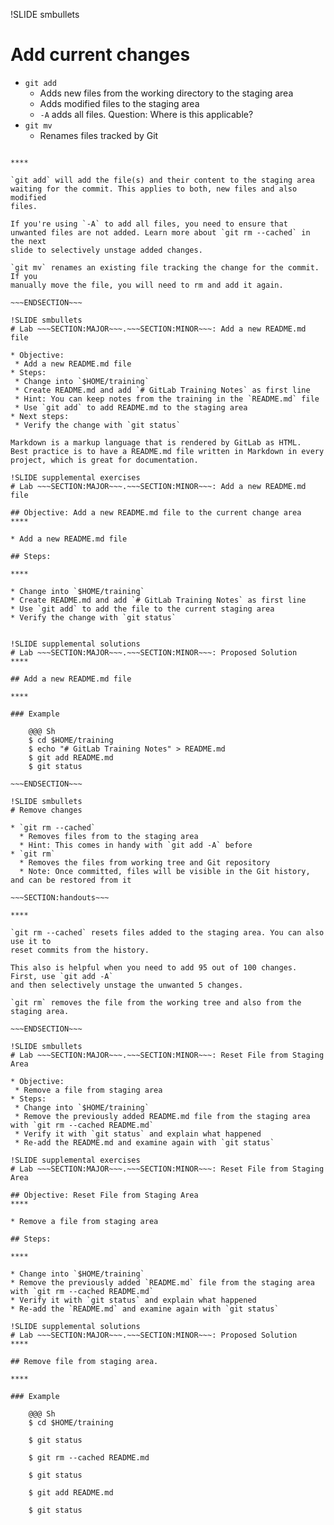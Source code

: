 !SLIDE smbullets
# Add current changes

* `git add`
  * Adds new files from the working directory to the staging area
  * Adds modified files to the staging area
  * `-A` adds all files. Question: Where is this applicable?
* `git mv`
  * Renames files tracked by Git

~~~SECTION:handouts~~~

****

`git add` will add the file(s) and their content to the staging area
waiting for the commit. This applies to both, new files and also modified
files.

If you're using `-A` to add all files, you need to ensure that
unwanted files are not added. Learn more about `git rm --cached` in the next
slide to selectively unstage added changes.

`git mv` renames an existing file tracking the change for the commit. If you
manually move the file, you will need to rm and add it again.

~~~ENDSECTION~~~

!SLIDE smbullets
# Lab ~~~SECTION:MAJOR~~~.~~~SECTION:MINOR~~~: Add a new README.md file

* Objective:
 * Add a new README.md file
* Steps:
 * Change into `$HOME/training`
 * Create README.md and add `# GitLab Training Notes` as first line
 * Hint: You can keep notes from the training in the `README.md` file
 * Use `git add` to add README.md to the staging area
* Next steps:
 * Verify the change with `git status`

Markdown is a markup language that is rendered by GitLab as HTML.
Best practice is to have a README.md file written in Markdown in every project, which is great for documentation.

!SLIDE supplemental exercises
# Lab ~~~SECTION:MAJOR~~~.~~~SECTION:MINOR~~~: Add a new README.md file

## Objective: Add a new README.md file to the current change area
****

* Add a new README.md file

## Steps:

****

* Change into `$HOME/training`
* Create README.md and add `# GitLab Training Notes` as first line
* Use `git add` to add the file to the current staging area
* Verify the change with `git status`


!SLIDE supplemental solutions
# Lab ~~~SECTION:MAJOR~~~.~~~SECTION:MINOR~~~: Proposed Solution
****

## Add a new README.md file

****

### Example

    @@@ Sh
    $ cd $HOME/training
    $ echo "# GitLab Training Notes" > README.md
    $ git add README.md
    $ git status

~~~ENDSECTION~~~

!SLIDE smbullets
# Remove changes

* `git rm --cached`
  * Removes files from to the staging area
  * Hint: This comes in handy with `git add -A` before
* `git rm`
  * Removes the files from working tree and Git repository
  * Note: Once committed, files will be visible in the Git history, and can be restored from it

~~~SECTION:handouts~~~

****

`git rm --cached` resets files added to the staging area. You can also use it to
reset commits from the history.

This also is helpful when you need to add 95 out of 100 changes. First, use `git add -A`
and then selectively unstage the unwanted 5 changes.

`git rm` removes the file from the working tree and also from the staging area.

~~~ENDSECTION~~~

!SLIDE smbullets
# Lab ~~~SECTION:MAJOR~~~.~~~SECTION:MINOR~~~: Reset File from Staging Area

* Objective:
 * Remove a file from staging area
* Steps:
 * Change into `$HOME/training`
 * Remove the previously added README.md file from the staging area with `git rm --cached README.md`
 * Verify it with `git status` and explain what happened
 * Re-add the README.md and examine again with `git status`

!SLIDE supplemental exercises
# Lab ~~~SECTION:MAJOR~~~.~~~SECTION:MINOR~~~: Reset File from Staging Area

## Objective: Reset File from Staging Area
****

* Remove a file from staging area

## Steps:

****

* Change into `$HOME/training`
* Remove the previously added `README.md` file from the staging area with `git rm --cached README.md`
* Verify it with `git status` and explain what happened
* Re-add the `README.md` and examine again with `git status`

!SLIDE supplemental solutions
# Lab ~~~SECTION:MAJOR~~~.~~~SECTION:MINOR~~~: Proposed Solution
****

## Remove file from staging area.

****

### Example

    @@@ Sh
    $ cd $HOME/training

    $ git status

    $ git rm --cached README.md

    $ git status

    $ git add README.md

    $ git status
